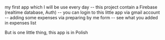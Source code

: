 my first app which I will be use every day
-- this project contain a Firebase (realtime database, Auth) 
-- you can login to this little app via gmail account 
-- adding some expenses via preparing by me form
-- see what you added in expenses list


But is one little thing, this app is in Polish
